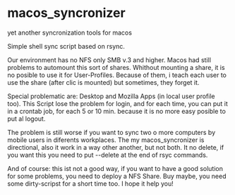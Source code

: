 # macos_syncronizer
yet another syncronization tools for macos

Simple shell sync script based on rsync. 

Our environment has no NFS only SMB v.3 and higher. Macos had still problems to automount this sort of shares. Whithout mounting a share, it is no posible to use it for User-Profiles. Because of them, i teach each user to use the share (after clic is mounted) but sometimes, they forget it.

Special problematic are: Desktop and Mozilla Apps (in local user profile too). This Script lose the problem for login, and for each time, you can put it in a crontab job, for each 5 or 10 min. because it is no more easy posible to put al logout.

The problem is still worse if you want to sync two o more computers by mobile users in diferents workplaces. The my macos_syncronizer is directional, also it work in a way other another, but not both. It no delete, if you want this you need to put --delete at the end of rsyc commands.

And of course: this ist not a good way, if you want to have a good solution for some problems, you need to deploy a NFS Share. Buy maybe, you need some dirty-scripst for a short time too. I hope it help you!
